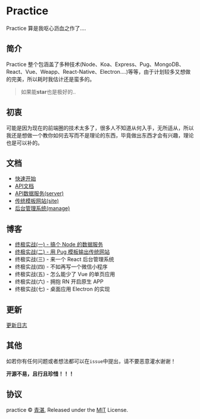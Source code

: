 # Practice

Practice 算是我呕心沥血之作了....

## 简介

Practice 整个包涵盖了多种技术(Node、Koa、Express、Pug、MongoDB、React、Vue、Weapp、React-Native、Electron....)等等，由于计划较多又想做的完美，所以耗时我估计还是蛮多的。

> 如果能**star**也是极好的..

## 初衷

可能是因为现在的前端圈的技术太多了，很多人不知道从何入手，无所适从，所以我还是想做一个教你如何去写而不是理论的东西，毕竟做出东西才会有兴趣，理论也是可以补的。

## 文档

  - [快速开始](server/controller/static/quick_start.md)
  - [API文档](API.md)
  - [API数据服务(server)](server/README.md)
  - [传统模板网站(site)](site/README.md)
  - [后台管理系统(manage)](manage/README.md)

## 博客

  - [终极实战(一) - 搞个 Node 的数据服务](https://github.com/mintsweet/blog/issues/2)
  - [终极实战(二) - 用 Pug 模板输出传统网站](https://github.com/mintsweet/blog/issues/3)
  - 终极实战(三) - 来一个 React 后台管理系统
  - 终极实战(四) - 不如再写一个微信小程序
  - 终极实战(五) - 怎么能少了 Vue 的单页应用
  - 终极实战(六) - 拥抱 RN 开启原生 APP
  - 终极实战(七) - 桌面应用 Electron 的实现

## 更新

[更新日志](CHANGELOG.md)

## 其他

如若你有任何问题或者想法都可以在`issue`中提出，请不要恶意灌水谢谢！

**开源不易，且行且珍惜！！！**

## 协议

practice &copy; [青湛](https://github.com/mintsweet), Released under the [MIT](./LICENSE) License.
